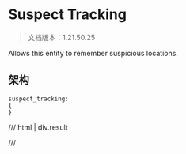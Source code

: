 # Suspect Tracking

> 文档版本：1.21.50.25

Allows this entity to remember suspicious locations.

## 架构

```mcschema
suspect_tracking:
{
}

```

/// html | div.result

///

